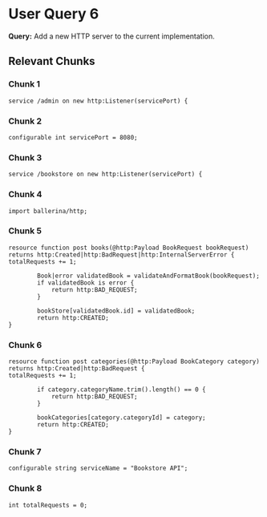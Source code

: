 # User Query 6

**Query:** Add a new HTTP server to the current implementation.

## Relevant Chunks

### Chunk 1
```ballerina
service /admin on new http:Listener(servicePort) {
```

### Chunk 2
```ballerina
configurable int servicePort = 8080;
```

### Chunk 3
```ballerina
service /bookstore on new http:Listener(servicePort) {
```

### Chunk 4
```ballerina
import ballerina/http;
```

### Chunk 5
```ballerina
resource function post books(@http:Payload BookRequest bookRequest) returns http:Created|http:BadRequest|http:InternalServerError {
totalRequests += 1;

        Book|error validatedBook = validateAndFormatBook(bookRequest);
        if validatedBook is error {
            return http:BAD_REQUEST;
        }

        bookStore[validatedBook.id] = validatedBook;
        return http:CREATED;
}
```

### Chunk 6
```ballerina
resource function post categories(@http:Payload BookCategory category) returns http:Created|http:BadRequest {
totalRequests += 1;

        if category.categoryName.trim().length() == 0 {
            return http:BAD_REQUEST;
        }

        bookCategories[category.categoryId] = category;
        return http:CREATED;
}
```

### Chunk 7
```ballerina
configurable string serviceName = "Bookstore API";
```

### Chunk 8
```ballerina
int totalRequests = 0;
```

